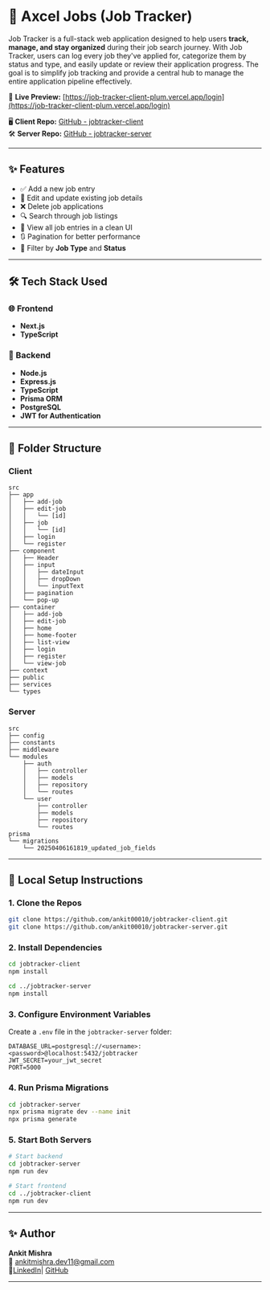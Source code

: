 # 💼 Axcel Jobs (Job Tracker)

Job Tracker is a full-stack web application designed to help users **track, manage, and stay organized** during their job search journey. With Job Tracker, users can log every job they've applied for, categorize them by status and type, and easily update or review their application progress. The goal is to simplify job tracking and provide a central hub to manage the entire application pipeline effectively.

🔗 **Live Preview:** [https://job-tracker-client-plum.vercel.app/login](https://job-tracker-client-plum.vercel.app/login)

🖥️ **Client Repo:** [GitHub - jobtracker-client](https://github.com/ankit00010/jobtracker-client.git)  
🛠️ **Server Repo:** [GitHub - jobtracker-server](https://github.com/ankit00010/jobtracker-server.git)

---

## ✨ Features

- ✅ Add a new job entry
- 📝 Edit and update existing job details
- ❌ Delete job applications
- 🔍 Search through job listings
- 📁 View all job entries in a clean UI
- 🔃 Pagination for better performance
- 🧫 Filter by **Job Type** and **Status**

---

## 🛠 Tech Stack Used

### 🌐 Frontend
- **Next.js**
- **TypeScript**

### 📁 Backend
- **Node.js**
- **Express.js**
- **TypeScript**
- **Prisma ORM**
- **PostgreSQL**
- **JWT for Authentication**

---

## 📂 Folder Structure

### Client
```
src
├── app
│   ├── add-job
│   ├── edit-job
│   │   └── [id]
│   ├── job
│   │   └── [id]
│   ├── login
│   └── register
├── component
│   ├── Header
│   ├── input
│   │   ├── dateInput
│   │   ├── dropDown
│   │   └── inputText
│   ├── pagination
│   └── pop-up
├── container
│   ├── add-job
│   ├── edit-job
│   ├── home
│   ├── home-footer
│   ├── list-view
│   ├── login
│   ├── register
│   └── view-job
├── context
├── public
├── services
└── types
```

### Server
```
src
├── config
├── constants
├── middleware
└── modules
    ├── auth
    │   ├── controller
    │   ├── models
    │   ├── repository
    │   └── routes
    └── user
        ├── controller
        ├── models
        ├── repository
        └── routes
prisma
└── migrations
    └── 20250406161819_updated_job_fields
```

---

## 🥪 Local Setup Instructions

### 1. Clone the Repos
```bash
git clone https://github.com/ankit00010/jobtracker-client.git
git clone https://github.com/ankit00010/jobtracker-server.git
```

### 2. Install Dependencies
```bash
cd jobtracker-client
npm install

cd ../jobtracker-server
npm install
```

### 3. Configure Environment Variables
Create a `.env` file in the `jobtracker-server` folder:
```env
DATABASE_URL=postgresql://<username>:<password>@localhost:5432/jobtracker
JWT_SECRET=your_jwt_secret
PORT=5000
```

### 4. Run Prisma Migrations
```bash
cd jobtracker-server
npx prisma migrate dev --name init
npx prisma generate
```

### 5. Start Both Servers
```bash
# Start backend
cd jobtracker-server
npm run dev

# Start frontend
cd ../jobtracker-client
npm run dev
```

---

## ✨ Author

**Ankit Mishra**  
📧 ankitmishra.dev11@gmail.com  
🔗[LinkedIn](https://www.linkedin.com/in/ankit-ravindra-mishra-19050121a/)| [GitHub](https://github.com/ankit00010)

---

